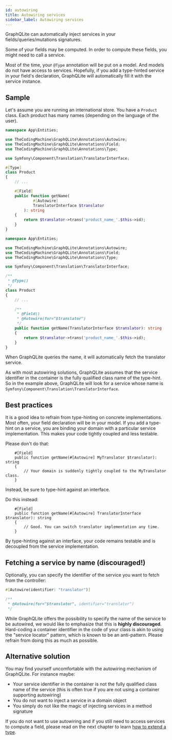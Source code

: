```yaml
---
id: autowiring
title: Autowiring services
sidebar_label: Autowiring services
---
```


GraphQLite can automatically inject services in your fields/queries/mutations signatures.

Some of your fields may be computed. In order to compute these fields, you might need to call a service.

Most of the time, your `@Type` annotation will be put on a model. And models do not have access to services.
Hopefully, if you add a type-hinted service in your field's declaration, GraphQLite will automatically fill it with
the service instance.

## Sample

Let's assume you are running an international store. You have a `Product` class. Each product has many names (depending
on the language of the user).

<!--DOCUSAURUS_CODE_TABS-->
<!--PHP 8+-->
```php
namespace App\Entities;

use TheCodingMachine\GraphQLite\Annotations\Autowire;
use TheCodingMachine\GraphQLite\Annotations\Field;
use TheCodingMachine\GraphQLite\Annotations\Type;

use Symfony\Component\Translation\TranslatorInterface;

#[Type]
class Product
{
    // ...

    #[Field]
    public function getName(
            #[Autowire]
            TranslatorInterface $translator
        ): string
    {
        return $translator->trans('product_name_'.$this->id);
    }
}
```
<!--PHP 7+-->
```php
namespace App\Entities;

use TheCodingMachine\GraphQLite\Annotations\Autowire;
use TheCodingMachine\GraphQLite\Annotations\Field;
use TheCodingMachine\GraphQLite\Annotations\Type;

use Symfony\Component\Translation\TranslatorInterface;

/**
 * @Type()
 */
class Product
{
    // ...

    /**
     * @Field()
     * @Autowire(for="$translator")
     */
    public function getName(TranslatorInterface $translator): string
    {
        return $translator->trans('product_name_'.$this->id);
    }
}
```
<!--END_DOCUSAURUS_CODE_TABS-->

When GraphQLite queries the name, it will automatically fetch the translator service.

<div class="alert alert--warning">As with most autowiring solutions, GraphQLite assumes that the service identifier
in the container is the fully qualified class name of the type-hint. So in the example above, GraphQLite will
look for a service whose name is <code>Symfony\Component\Translation\TranslatorInterface</code>.</div>

## Best practices

It is a good idea to refrain from type-hinting on concrete implementations.
Most often, your field declaration will be in your model. If you add a type-hint on a service, you are binding your domain
with a particular service implementation. This makes your code tightly coupled and less testable.

<div class="alert alert--danger">
Please don't do that:

<pre><code>    #[Field]
    public function getName(#[Autowire] MyTranslator $translator): string
    {
        // Your domain is suddenly tightly coupled to the MyTranslator class.
    }
</code></pre>
</div>

Instead, be sure to type-hint against an interface.

<div class="alert alert--success">
Do this instead:

<pre><code>    #[Field]
    public function getName(#[Autowire] TranslatorInterface $translator): string
    {
        // Good. You can switch translator implementation any time.
    }
</code></pre>
</div>

By type-hinting against an interface, your code remains testable and is decoupled from the service implementation.

## Fetching a service by name (discouraged!)

Optionally, you can specify the identifier of the service you want to fetch from the controller:

<!--DOCUSAURUS_CODE_TABS-->
<!--PHP 8+-->
```php
#[Autowire(identifier: "translator")]
```
<!--PHP 7+-->
```php
/**
 * @Autowire(for="$translator", identifier="translator")
 */
```
<!--END_DOCUSAURUS_CODE_TABS-->

<div class="alert alert--danger">While GraphQLite offers the possibility to specify the name of the service to be
autowired, we would like to emphasize that this is <strong>highly discouraged</strong>. Hard-coding a container
identifier in the code of your class is akin to using the "service locator" pattern, which is known to be an
anti-pattern. Please refrain from doing this as much as possible.</div>

## Alternative solution

You may find yourself uncomfortable with the autowiring mechanism of GraphQLite. For instance maybe:

- Your service identifier in the container is not the fully qualified class name of the service (this is often true if you are not using a container supporting autowiring)
- You do not want to inject a service in a domain object
- You simply do not like the magic of injecting services in a method signature

If you do not want to use autowiring and if you still need to access services to compute a field, please read on
the next chapter to learn [how to extend a type](extend_type).
